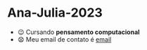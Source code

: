 # Ana-Julia-2023
- 😉 Cursando **pensamento computacional**
- 😧 Meu email de contato é [email](ana.carvalho.santos12@escola.pr.gov.br)
